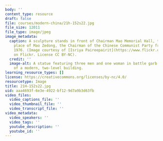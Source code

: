 ```yaml
---
body: ''
content_type: resource
draft: false
file: courses/modern-china/21h-152s22.jpg
file_size: 12011
file_type: image/jpeg
image_metadata:
  caption: A sculpture stands in front of Chairman Mao Memorial Hall, the final resting
    place of Mao Zedong, the Chairman of the Chinese Communist Party from 1945 to
    1976. (Image courtesy of [Isriya Paireepairit](https://www.flickr.com/photos/isriya/386238473/in/photolist-A8zf2-A8zcE-dnJ1Ad-3fivsd-3finNj-3fiuXG-3fe7We-3fioFw-3fipXQ-3fit1Q-3fis8S-3fitN5-3fe4Re-KvGT47-x8MT3H-rsRt6v-irNfNK-84WwRg-6vtMT-9dwnSc-7tHq3u-5hN8x8-A8yGR-cHiBBo-7jPmkb-dqb6ZD-7jPmmm-M6ioYr-5aGMKh-aiZjvv-2Pce6D-98nYmQ-hy5Ux-fQhQp-7jKtFT-NVr6Lf-dTjZ3x-i6C5SF-hVHUdy-picrRE-pfGwzm-Bgeg8K-of5itr-hbUh4L-hHrAEk-r49dzB-it7Xzb-nQdMfH-pKN6CU-Jkd82f)
    on Flickr. License CC BY-NC).
  credit: ''
  image-alt: A statue featuring three men and one woman in battle garb sits in front
    of a modern, two-level building.
learning_resource_types: []
license: https://creativecommons.org/licenses/by-nc/4.0/
resourcetype: Image
title: 21H-152s22.jpg
uid: aaa4693f-6e3e-4922-bf12-9d7a9b3d63fb
video_files:
  video_captions_file: ''
  video_thumbnail_file: ''
  video_transcript_file: ''
video_metadata:
  video_speakers: ''
  video_tags: ''
  youtube_description: ''
  youtube_id: ''
---
```

